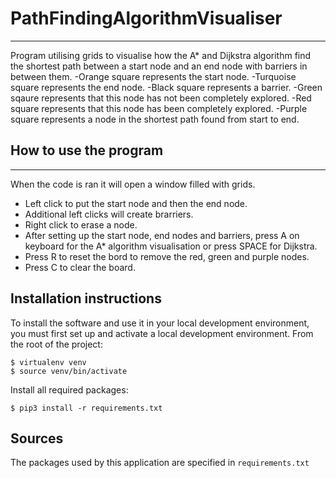 # PathFindingAlgorithmVisualiser

***
Program utilising grids to visualise how the A* and Dijkstra algorithm find the shortest path between a start node and an end node with barriers in between them.
-Orange square represents the start node.
-Turquoise square represents the end node.
-Black square represents a barrier.
-Green sqaure represents that this node has not been completely explored.
-Red square represents that this node has been completely explored.
-Purple square represents a node in the shortest path found from start to end.

## How to use the program

***
When the code is ran it will open a window filled with grids. 
- Left click to put the start node and then the end node.
- Additional left clicks will create brarriers.
- Right click to erase a node.
- After setting up the start node, end nodes and barriers, press A on keyboard for the A* algorithm visualisation or press SPACE for Dijkstra.
- Press R to reset the bord to remove the red, green and purple nodes.
- Press C to clear the board.

## Installation instructions
To install the software and use it in your local development environment, you must first set up and activate a local development environment.  From the root of the project:

```
$ virtualenv venv
$ source venv/bin/activate
```

Install all required packages:

```
$ pip3 install -r requirements.txt
```

## Sources
The packages used by this application are specified in `requirements.txt`
